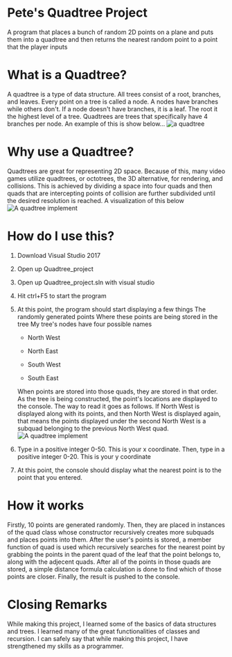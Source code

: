 # Pete's Quadtree Project
A program that places a bunch of random 2D points on a plane and puts them into a quadtree and then returns the nearest random 
point to a point that the player inputs

# What is a Quadtree?
A quadtree is a type of data structure. All trees consist of a root, branches, and leaves. Every point on a tree is called a node.
A nodes have branches while others don't. If a node doesn't have branches, it is a leaf. The root it the highest level of a tree.
Quadtrees are trees that specifically have 4 branches per node.
An example of this is show below...
![a quadtree](https://upload.wikimedia.org/wikipedia/commons/thumb/a/a0/Quad_tree_bitmap.svg/1280px-Quad_tree_bitmap.svg.png "A quadtree")

# Why use a Quadtree?
Quadtrees are great for representing 2D space. Because of this, many video games utilize quadtrees, or octotrees, the 3D alternative, for
rendering, and collisions. This is achieved by dividing a space into four quads and then quads that are intercepting points of collision
are further subdivided until the desired resolution is reached.
A visualization of this below
![A quadtree implement](https://www.degruyter.com/view/j/jisys.2014.23.issue-1/jisys-2013-0014/graphic/jisys-2013-0014_fig10.jpg "A Quad tree implementation")

# How do I use this?
1. Download Visual Studio 2017
2. Open up Quadtree_project
3. Open up Quadtree_project.sln with visual studio
4. Hit ctrl+F5 to start the program
5. At this point, the program should start displaying a few things
The randomly generated points
Where these points are being stored in the tree
My tree's nodes have four possible names

    + North West
  
    + North East

    + South West

    + South East

    When points are stored into those quads, they are stored in that order. As the tree is being constructed, the point's locations
    are displayed to the console. The way to read it goes as follows.
    If North West is displayed along with its points, and then North West is displayed again, that means the points displayed under
    the second North West is a subquad belonging to the previous North West quad.
    ![A quadtree implement](https://i.imgur.com/cFBE3qB.png "A Quad tree implementation")
    
    
6. Type in a positive integer 0-50. This is your x coordinate. Then, type in a positive integer 0-20. This is your y coordinate
7. At this point, the console should display what the nearest point is to the point that you entered.

# How it works
Firstly, 10 points are generated randomly. Then, they are placed in instances of the quad class whose constructor recursively
creates more subquads and places points into them.
After the user's points is stored, a member function of quad is used which recursively searches for the nearest point by grabbing the points in the parent quad of the leaf that the point belongs to, along with the adjecent quads. After all of the points in those quads are stored, a simple distance formula calculation is done to find which of those points are closer. Finally, the result is pushed to
the console.

# Closing Remarks
While making this project, I learned some of the basics of data structures and trees. I learned many of the great functionalities of classes and recursion. I can safely say that while making this project, I have strengthened my skills as a programmer.


